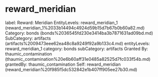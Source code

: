 # reward_meridian

label: Reward: Meridian
EntityLevels: reward_meridian_1 (reward_meridian_1%2033b14494c4924d59b15d7b67b0b60a82.md)
Category: bonds (bonds%2036545fd230e3414ba3b7871631ad09bd.md)
SubCategory: artifacts (artifacts%2009473eee62ea48c8a9249f92a9b133c4.md)
entityLevels: reward_meridian_1
category: bonds
subCategory: artifacts
Granted By: thaumic_contamination (thaumic_contamination%20e6b60aff31e0485a82525d7fc033f54b.md)
grantedBy: thaumic_contamination
Self: reward_meridian (reward_meridian%20f985f5dc532842e1b407ff905ee27b30.md)

[](Untitled%20e7be773670b8400f8bc322f87a3f14df.md)